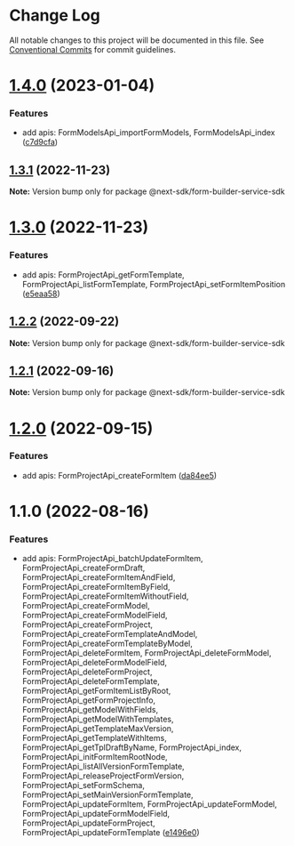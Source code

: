# Change Log

All notable changes to this project will be documented in this file.
See [Conventional Commits](https://conventionalcommits.org) for commit guidelines.

# [1.4.0](https://github.com/easyops-cn/next-providers/compare/@next-sdk/form-builder-service-sdk@1.3.1...@next-sdk/form-builder-service-sdk@1.4.0) (2023-01-04)

### Features

- add apis: FormModelsApi_importFormModels, FormModelsApi_index ([c7d9cfa](https://github.com/easyops-cn/next-providers/commit/c7d9cfac631efd74f5549b3d207705086caafd20))

## [1.3.1](https://github.com/easyops-cn/next-providers/compare/@next-sdk/form-builder-service-sdk@1.3.0...@next-sdk/form-builder-service-sdk@1.3.1) (2022-11-23)

**Note:** Version bump only for package @next-sdk/form-builder-service-sdk

# [1.3.0](https://github.com/easyops-cn/next-providers/compare/@next-sdk/form-builder-service-sdk@1.2.2...@next-sdk/form-builder-service-sdk@1.3.0) (2022-11-23)

### Features

- add apis: FormProjectApi_getFormTemplate, FormProjectApi_listFormTemplate, FormProjectApi_setFormItemPosition ([e5eaa58](https://github.com/easyops-cn/next-providers/commit/e5eaa58bfd55f85ad78b8a1f7db153742a673f87))

## [1.2.2](https://github.com/easyops-cn/next-providers/compare/@next-sdk/form-builder-service-sdk@1.2.1...@next-sdk/form-builder-service-sdk@1.2.2) (2022-09-22)

**Note:** Version bump only for package @next-sdk/form-builder-service-sdk

## [1.2.1](https://github.com/easyops-cn/next-providers/compare/@next-sdk/form-builder-service-sdk@1.2.0...@next-sdk/form-builder-service-sdk@1.2.1) (2022-09-16)

**Note:** Version bump only for package @next-sdk/form-builder-service-sdk

# [1.2.0](https://github.com/easyops-cn/next-providers/compare/@next-sdk/form-builder-service-sdk@1.1.0...@next-sdk/form-builder-service-sdk@1.2.0) (2022-09-15)

### Features

- add apis: FormProjectApi_createFormItem ([da84ee5](https://github.com/easyops-cn/next-providers/commit/da84ee55771157d9158035c912312ad05b1e9481))

# 1.1.0 (2022-08-16)

### Features

- add apis: FormProjectApi_batchUpdateFormItem, FormProjectApi_createFormDraft, FormProjectApi_createFormItemAndField, FormProjectApi_createFormItemByField, FormProjectApi_createFormItemWithoutField, FormProjectApi_createFormModel, FormProjectApi_createFormModelField, FormProjectApi_createFormProject, FormProjectApi_createFormTemplateAndModel, FormProjectApi_createFormTemplateByModel, FormProjectApi_deleteFormItem, FormProjectApi_deleteFormModel, FormProjectApi_deleteFormModelField, FormProjectApi_deleteFormProject, FormProjectApi_deleteFormTemplate, FormProjectApi_getFormItemListByRoot, FormProjectApi_getFormProjectInfo, FormProjectApi_getModelWithFields, FormProjectApi_getModelWithTemplates, FormProjectApi_getTemplateMaxVersion, FormProjectApi_getTemplateWithItems, FormProjectApi_getTplDraftByName, FormProjectApi_index, FormProjectApi_initFormItemRootNode, FormProjectApi_listAllVersionFormTemplate, FormProjectApi_releaseProjectFormVersion, FormProjectApi_setFormSchema, FormProjectApi_setMainVersionFormTemplate, FormProjectApi_updateFormItem, FormProjectApi_updateFormModel, FormProjectApi_updateFormModelField, FormProjectApi_updateFormProject, FormProjectApi_updateFormTemplate ([e1496e0](https://github.com/easyops-cn/next-providers/commit/e1496e080d052f770c0cc48459f156278c9a4b05))
